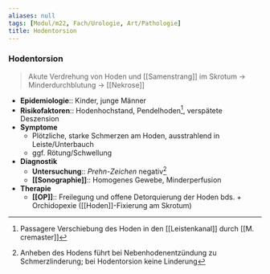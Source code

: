 ```yaml
---
aliases: null
tags: [Modul/m22, Fach/Urologie, Art/Pathologie]
title: Hodentorsion
---
```

### Hodentorsion
> Akute Verdrehung von Hoden und [[Samenstrang]] im Skrotum → Minderdurchblutung → [[Nekrose]]
- **Epidemiologie**:: Kinder, junge Männer
- **Risikofaktoren**:: Hodenhochstand, Pendelhoden[^1], verspätete Deszension
- **Symptome**
	- Plötzliche, starke Schmerzen am Hoden, ausstrahlend in Leiste/Unterbauch
	- ggf. Rötung/Schwellung
- **Diagnostik**
	- **Untersuchung**:: *Prehn-Zeichen* negativ[^2]
	- **[[Sonographie]]**:: Homogenes Gewebe, Minderperfusion
- **Therapie**
	- **[[OP]]**:: Freilegung und offene Detorquierung der Hoden bds. + Orchidopexie ([[Hoden]]-Fixierung am Skrotum)

[^1]: Passagere Verschiebung des Hoden in den [[Leistenkanal]] durch [[M. cremaster]]
[^2]: Anheben des Hodens führt bei Nebenhodenentzündung zu Schmerzlinderung; bei Hodentorsion keine Linderung